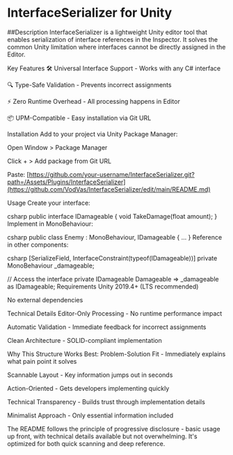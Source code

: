 # InterfaceSerializer for Unity

##Description
InterfaceSerializer is a lightweight Unity editor tool that enables serialization of interface references in the Inspector. It solves the common Unity limitation where interfaces cannot be directly assigned in the Editor.

Key Features
🛠️ Universal Interface Support - Works with any C# interface

🔍 Type-Safe Validation - Prevents incorrect assignments

⚡ Zero Runtime Overhead - All processing happens in Editor

📦 UPM-Compatible - Easy installation via Git URL

Installation
Add to your project via Unity Package Manager:

Open Window > Package Manager

Click + > Add package from Git URL

Paste:
[https://github.com/your-username/InterfaceSerializer.git?path=/Assets/Plugins/InterfaceSerializer](https://github.com/VodVas/InterfaceSerializer/edit/main/README.md)

Usage
Create your interface:

csharp
public interface IDamageable { void TakeDamage(float amount); }
Implement in MonoBehaviour:

csharp
public class Enemy : MonoBehaviour, IDamageable { ... }
Reference in other components:

csharp
[SerializeField, InterfaceConstraint(typeof(IDamageable))] 
private MonoBehaviour _damageable;

// Access the interface
private IDamageable Damageable => _damageable as IDamageable;
Requirements
Unity 2019.4+ (LTS recommended)

No external dependencies

Technical Details
Editor-Only Processing - No runtime performance impact

Automatic Validation - Immediate feedback for incorrect assignments

Clean Architecture - SOLID-compliant implementation

Why This Structure Works Best:
Problem-Solution Fit - Immediately explains what pain point it solves

Scannable Layout - Key information jumps out in seconds

Action-Oriented - Gets developers implementing quickly

Technical Transparency - Builds trust through implementation details

Minimalist Approach - Only essential information included

The README follows the principle of progressive disclosure - basic usage up front, with technical details available but not overwhelming. It's optimized for both quick scanning and deep reference.

